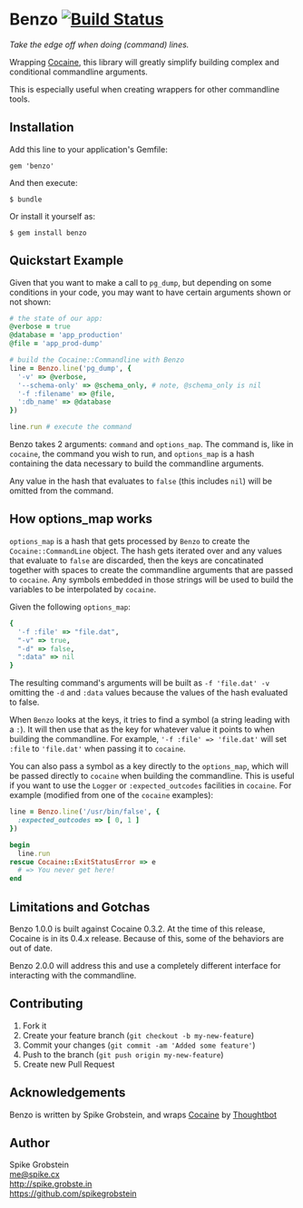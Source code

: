 # Benzo  [![Build Status](https://travis-ci.org/spikegrobstein/benzo.png)](https://travis-ci.org/spikegrobstein/benzo)

*Take the edge off when doing (command) lines.*

Wrapping [Cocaine](https://github.com/thoughtbot/cocaine), this library will
greatly simplify building complex and conditional commandline arguments.

This is especially useful when creating wrappers for other commandline tools.

## Installation

Add this line to your application's Gemfile:

    gem 'benzo'

And then execute:

    $ bundle

Or install it yourself as:

    $ gem install benzo

## Quickstart Example

Given that you want to make a call to `pg_dump`, but depending on some conditions
in your code, you may want to have certain arguments shown or not shown:

```ruby
# the state of our app:
@verbose = true
@database = 'app_production'
@file = 'app_prod-dump'

# build the Cocaine::Commandline with Benzo
line = Benzo.line('pg_dump', {
  '-v' => @verbose,
  '--schema-only' => @schema_only, # note, @schema_only is nil
  '-f :filename' => @file,
  ':db_name' => @database
})

line.run # execute the command
```

Benzo takes 2 arguments: `command` and `options_map`. The command is, like in
`cocaine`, the command you wish to run, and `options_map` is a hash containing
the data necessary to build the commandline arguments.

Any value in the hash that evaluates to `false` (this includes `nil`) will be
omitted from the command.

## How options_map works

`options_map` is a hash that gets processed by `Benzo` to create the
`Cocaine::CommandLine` object. The hash gets iterated over and any values that
evaluate to `false` are discarded, then the keys are concatinated together with
spaces to create the commandline arguments that are passed to `cocaine`. Any
symbols embedded in those strings will be used to build the variables to be
interpolated by `cocaine`.

Given the following `options_map`:

```ruby
{
  '-f :file' => "file.dat",
  "-v" => true,
  "-d" => false,
  ":data" => nil
}
```

The resulting command's arguments will be built as `-f 'file.dat' -v` omitting the
`-d` and `:data` values because the values of the hash evaluated to false.

When `Benzo` looks at the keys, it tries to find a symbol (a string leading with
a `:`). It will then use that as the key for whatever value it points to when
building the commandline. For example, `'-f :file' => 'file.dat'` will set `:file`
to `'file.dat'` when passing it to `cocaine`.

You can also pass a symbol as a key directly to the `options_map`, which will be
passed directly to `cocaine` when building the commandline. This is useful if you
want to use the `Logger` or `:expected_outcodes` facilities in `cocaine`. For
example (modified from one of the `cocaine` examples):

```ruby
line = Benzo.line('/usr/bin/false', {
  :expected_outcodes => [ 0, 1 ]
})

begin
  line.run
rescue Cocaine::ExitStatusError => e
  # => You never get here!
end
```

## Limitations and Gotchas

Benzo 1.0.0 is built against Cocaine 0.3.2. At the time of this release, Cocaine is
in its 0.4.x release. Because of this, some of the behaviors are out of date.

Benzo 2.0.0 will address this and use a completely different interface for
interacting with the commandline.

## Contributing

1. Fork it
2. Create your feature branch (`git checkout -b my-new-feature`)
3. Commit your changes (`git commit -am 'Added some feature'`)
4. Push to the branch (`git push origin my-new-feature`)
5. Create new Pull Request

## Acknowledgements

Benzo is written by Spike Grobstein, and wraps [Cocaine](https://github.com/thoughtbot/cocaine) by
[Thoughtbot](http://www.thoughtbot.com)

## Author

Spike Grobstein  
me@spike.cx  
http://spike.grobste.in  
https://github.com/spikegrobstein


